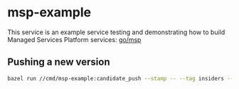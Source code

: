 # msp-example

This service is an example service testing and demonstrating how to build Managed Services Platform services: [go/msp](https://handbook.khulnasoft.com/departments/engineering/teams/core-services/managed-services/platform/)

## Pushing a new version

```sh
bazel run //cmd/msp-example:candidate_push --stamp -- --tag insiders --repository us.gcr.io/sourcegraph-dev/msp-example
```
